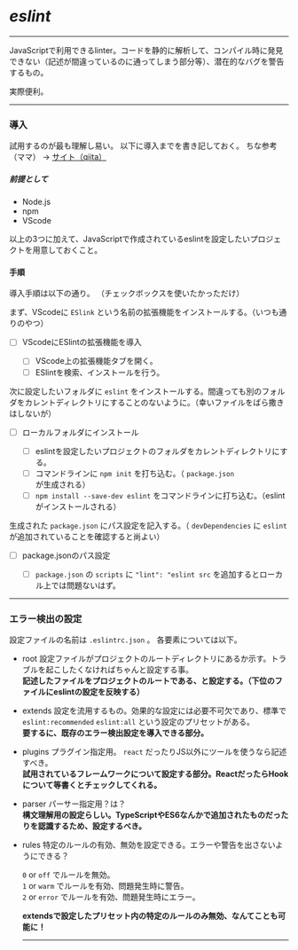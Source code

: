 # *eslint*

---

JavaScriptで利用できるlinter。コードを静的に解析して、コンパイル時に発見できない（記述が間違っているのに通ってしまう部分等）、潜在的なバグを警告するもの。

実際便利。

---

### 導入

試用するのが最も理解し易い。
以下に導入までを書き記しておく。
ちな参考（ママ） → [サイト（qiita）](https://qiita.com/Mount/items/5f8196b891444575b7db)

##### 前提として
 - Node.js
 - npm
 - VScode

以上の3つに加えて、JavaScriptで作成されているeslintを設定したいプロジェクトを用意しておくこと。

#### 手順

導入手順は以下の通り。
（チェックボックスを使いたかっただけ）

まず、VScodeに `ESlink` という名前の拡張機能をインストールする。（いつも通りのやつ）

- [ ] VScodeにESlintの拡張機能を導入
    
    - [ ] VScode上の拡張機能タブを開く。
    - [ ] ESlintを検索、インストールを行う。

次に設定したいフォルダに `eslint` をインストールする。間違っても別のフォルダをカレントディレクトリにすることのないように。（幸いファイルをばら撒きはしないが）

- [ ] ローカルフォルダにインストール

    - [ ] eslintを設定したいプロジェクトのフォルダをカレントディレクトリにする。
    - [ ] コマンドラインに `npm init` を打ち込む。（ `package.json` が生成される）
    - [ ] `npm install --save-dev eslint` をコマンドラインに打ち込む。（eslintがインストールされる）

生成された `package.json` にパス設定を記入する。（ `devDependencies` に `eslint` が追加されていることを確認すると尚よい）

- [ ] package.jsonのパス設定

    - [ ] `package.json` の `scripts` に `"lint": "eslint src` を追加するとローカル上では問題ないはず。


---

### エラー検出の設定

設定ファイルの名前は `.eslintrc.json` 。
各要素については以下。

- root 
    設定ファイルがプロジェクトのルートディレクトリにあるか示す。トラブルを起こしたくなければちゃんと設定する事。  
    **記述したファイルをプロジェクトのルートである、と設定する。（下位のファイルにeslintの設定を反映する）**
- extends
    設定を流用するもの。効果的な設定には必要不可欠であり、標準で `eslint:recommended` `eslint:all` という設定のプリセットがある。  
    **要するに、既存のエラー検出設定を導入できる部分。**
- plugins
    プラグイン指定用。 `react` だったりJS以外にツールを使うなら記述すべき。  
    **試用されているフレームワークについて設定する部分。ReactだったらHookについて等書くとチェックしてくれる。**
- parser
    パーサー指定用？は？  
    **構文理解用の設定らしい。TypeScriptやES6なんかで追加されたものだったりを認識するため、設定するべき。**
- rules
    特定のルールの有効、無効を設定できる。エラーや警告を出さないようにできる？  
    
    `0` or `off` でルールを無効。  
    `1` or `warm` でルールを有効、問題発生時に警告。  
    `2` or `error` でルールを有効、問題発生時にエラー。  

    **extendsで設定したプリセット内の特定のルールのみ無効、なんてことも可能に！**

    ---